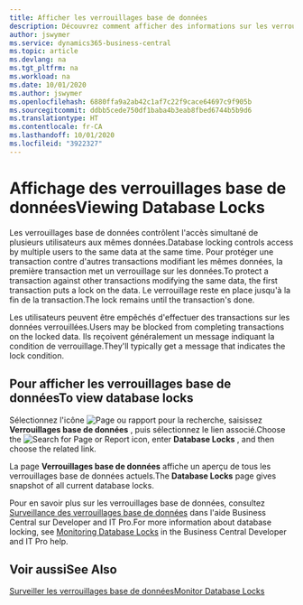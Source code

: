 ```yaml
---
title: Afficher les verrouillages base de données
description: Découvrez comment afficher des informations sur les verrouillages de base de données directement depuis l’interface client de Business Central.
author: jswymer
ms.service: dynamics365-business-central
ms.topic: article
ms.devlang: na
ms.tgt_pltfrm: na
ms.workload: na
ms.date: 10/01/2020
ms.author: jswymer
ms.openlocfilehash: 6880ffa9a2ab42c1af7c22f9cace64697c9f905b
ms.sourcegitcommit: ddbb5cede750df1baba4b3eab8fbed6744b5b9d6
ms.translationtype: HT
ms.contentlocale: fr-CA
ms.lasthandoff: 10/01/2020
ms.locfileid: "3922327"
---
```

# <a name="viewing-database-locks"></a><span data-ttu-id="01e3d-103">Affichage des verrouillages base de données</span><span class="sxs-lookup"><span data-stu-id="01e3d-103">Viewing Database Locks</span></span>

<span data-ttu-id="01e3d-104">Les verrouillages base de données contrôlent l'accès simultané de plusieurs utilisateurs aux mêmes données.</span><span class="sxs-lookup"><span data-stu-id="01e3d-104">Database locking controls access by multiple users to the same data at the same time.</span></span> <span data-ttu-id="01e3d-105">Pour protéger une transaction contre d'autres transactions modifiant les mêmes données, la première transaction met un verrouillage sur les données.</span><span class="sxs-lookup"><span data-stu-id="01e3d-105">To protect a transaction against other transactions modifying the same data, the first transaction puts a lock on the data.</span></span> <span data-ttu-id="01e3d-106">Le verrouillage reste en place jusqu'à la fin de la transaction.</span><span class="sxs-lookup"><span data-stu-id="01e3d-106">The lock remains until the transaction's done.</span></span>

<span data-ttu-id="01e3d-107">Les utilisateurs peuvent être empêchés d'effectuer des transactions sur les données verrouillées.</span><span class="sxs-lookup"><span data-stu-id="01e3d-107">Users may be blocked from completing transactions on the locked data.</span></span> <span data-ttu-id="01e3d-108">Ils reçoivent généralement un message indiquant la condition de verrouillage.</span><span class="sxs-lookup"><span data-stu-id="01e3d-108">They'll typically get a message that indicates the lock condition.</span></span>

## <a name="to-view-database-locks"></a><span data-ttu-id="01e3d-109">Pour afficher les verrouillages base de données</span><span class="sxs-lookup"><span data-stu-id="01e3d-109">To view database locks</span></span>

<span data-ttu-id="01e3d-110">Sélectionnez l'icône ![Page ou rapport pour la recherche](media/ui-search/search_small.png "Icône Page ou rapport pour la recherche"), saisissez **Verrouillages base de données** , puis sélectionnez le lien associé.</span><span class="sxs-lookup"><span data-stu-id="01e3d-110">Choose the ![Search for Page or Report](media/ui-search/search_small.png "Search for Page or Report icon") icon, enter **Database Locks** , and then choose the related link.</span></span>

<span data-ttu-id="01e3d-111">La page **Verrouillages base de données** affiche un aperçu de tous les verrouillages base de données actuels.</span><span class="sxs-lookup"><span data-stu-id="01e3d-111">The **Database Locks** page gives snapshot of all current database locks.</span></span>

<span data-ttu-id="01e3d-112">Pour en savoir plus sur les verrouillages base de données, consultez [Surveillance des verrouillages base de données](/dynamics365/business-central/dev-itpro/administration/monitor-database-locks) dans l'aide Business Central sur Developer and IT Pro.</span><span class="sxs-lookup"><span data-stu-id="01e3d-112">For more information about database locking, see [Monitoring Database Locks](/dynamics365/business-central/dev-itpro/administration/monitor-database-locks) in the Business Central Developer and IT Pro help.</span></span>

## <a name="see-also"></a><span data-ttu-id="01e3d-113">Voir aussi</span><span class="sxs-lookup"><span data-stu-id="01e3d-113">See Also</span></span>

[<span data-ttu-id="01e3d-114">Surveiller les verrouillages base de données</span><span class="sxs-lookup"><span data-stu-id="01e3d-114">Monitor Database Locks</span></span>](/dynamics365/business-central/dev-itpro/administration/monitor-database-locks) 
